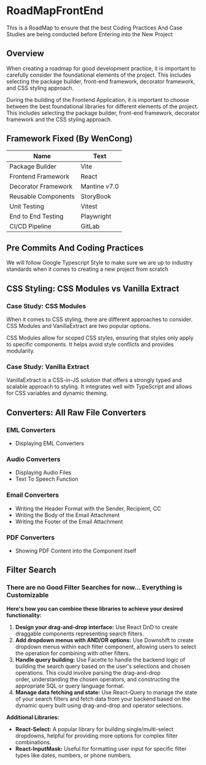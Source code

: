 # RoadMapFrontEnd
This is a RoadMap to ensure that the best Coding Practices And Case Studies are being conducted before Entering into the New Project

## Overview

When creating a roadmap for good development practice, it is important to carefully consider the foundational elements of the project. This includes selecting the package builder, front-end framework, decorator framework, and CSS styling approach.

During the building of the Frontend Application, it is important to choose between the best foundational libraries for different elements of the project. This includes selecting the package builder, front-end framework, decorator framework and the CSS styling approach.

## Framework Fixed (By WenCong)

| Name | Text |
|----------|----------|
| Package Builder | Vite |
| Frontend Framework | React |
| Decorator Framework | Mantine v7.0 |
| Reusable Components | StoryBook |
| Unit Testing | Vitest |
| End to End Testing | Playwright |
| CI/CD Pipeline | GitLab |


## Pre Commits And Coding Practices

We will follow Google Typescript Style to make sure we are up to industry standards when it comes to creating a new project from scratch

## CSS Styling: CSS Modules vs Vanilla Extract

### Case Study: CSS Modules

When it comes to CSS styling, there are different approaches to consider. CSS Modules and VanillaExtract are two popular options.

CSS Modules allow for scoped CSS styles, ensuring that styles only apply to specific components. It helps avoid style conflicts and provides modularity.

### Case Study: Vanilla Extract

VanillaExtract is a CSS-in-JS solution that offers a strongly typed and scalable approach to styling. It integrates well with TypeScript and allows for CSS variables and dynamic theming.

## Converters: All Raw File Converters

### EML Converters

- Displaying EML Converters

### Audio Converters

- Displaying Audio Files
- Text To Speech Function

### Email Converters

- Writing the Header Format with the Sender, Recipient, CC
- Writing the Body of the Email Attachment
- Writing the Footer of the Email Attachment

### PDF Converters

- Showing PDF Content into the Component itself


## Filter Search

### There are no Good Filter Searches for now… Everything is Customizable

**Here's how you can combine these libraries to achieve your desired functionality:**

1. **Design your drag-and-drop interface:** Use React DnD to create draggable components representing search filters.
2. **Add dropdown menus with AND/OR options:** Use Downshift to create dropdown menus within each filter component, allowing users to select the operation for combining with other filters.
3. **Handle query building:** Use Facette to handle the backend logic of building the search query based on the user's selections and chosen operations. This could involve parsing the drag-and-drop order, understanding the chosen operators, and constructing the appropriate SQL or query language format.
4. **Manage data fetching and state:** Use React-Query to manage the state of your search filters and fetch data from your backend based on the dynamic query built using drag-and-drop and operator selections.

**Additional Libraries:**

- **React-Select:** A popular library for building single/multi-select dropdowns, helpful for providing more options for complex filter combinations.
- **React-InputMask:** Useful for formatting user input for specific filter types like dates, numbers, or phone numbers.